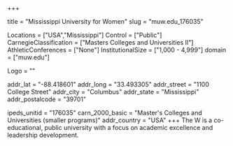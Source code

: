 
+++

title = "Mississippi University for Women"
slug = "muw.edu_176035"

Locations = ["USA","Mississippi"]
Control = ["Public"]
CarnegieClassification = ["Masters Colleges and Universities II"]
AthleticConferences = ["None"]
InstitutionalSize = ["1,000 - 4,999"]
domain = ["muw.edu"]

Logo = ""

addr_lat = "-88.418601"
addr_long = "33.493305"
addr_street = "1100 College Street"
addr_city = "Columbus"
addr_state = "Mississippi"
addr_postalcode = "39701"

ipeds_unitid = "176035"
carn_2000_basic = "Master's Colleges and Universities (smaller programs)"
addr_country = "USA"
+++
    The W is a co-educational, public university with a focus on academic excellence and leadership development.
